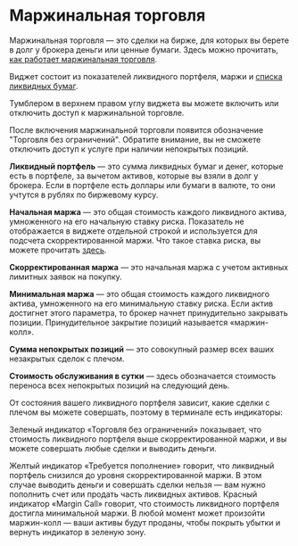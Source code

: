 # Маржинальная торговля 

Маржинальная торговля — это сделки на бирже, для которых вы берете в долг у брокера деньги или ценные бумаги. Здесь можно прочитать, [как работает маржинальная торговля](https://help.tinkoff.ru/margin-trade/). 

Виджет состоит из показателей ликвидного портфеля, маржи и [списка ликвидных бумаг](https://www.tinkoff.ru/invest/margin/equities/). 

Тумблером в верхнем правом углу виджета вы можете включить или отключить доступ к маржинальной торговле. 

После включения маржинальной торговли появится обозначение "Торговля без ограничений". Обратите внимание, вы не сможете отключить доступ к услуге при наличии непокрытых позиций. 

**Ликвидный портфель** — это сумма ликвидных бумаг и денег, которые есть в портфеле, за вычетом активов, которые вы взяли в долг у брокера. Если в портфеле есть доллары или бумаги в валюте, то они учтутся в рублях по биржевому курсу. 

**Начальная маржа** — это общая стоимость каждого ликвидного актива, умноженного на его начальную ставку риска. Показатель не отображается в виджете отдельной строкой и используется для подсчета скорректированной маржи. Что такое ставка риска, вы можете прочитать [здесь](https://help.tinkoff.ru/margin-trade/long/risk-rate/). 

**Скорректированная маржа** — это начальная маржа с учетом активных лимитных заявок на покупку. 

**Минимальная маржа** — это общая стоимость каждого ликвидного актива, умноженного на его минимальную ставку риска. Если актив достигнет этого параметра, то брокер начнет принудительно закрывать позиции. Принудительное закрытие позиций называется «маржин-колл». 

**Сумма непокрытых позиций** — это совокупный размер всех ваших незакрытых сделок с плечом.

**Стоимость обслуживания в сутки** — здесь обозначается стоимость переноса всех непокрытых позиций на следующий день.

От состояния вашего ликвидного портфеля зависит, какие сделки с плечом вы можете совершать, поэтому в терминале есть индикаторы:

Зеленый индикатор «Торговля без ограничений» показывает, что стоимость ликвидного портфеля выше скорректированной маржи, и вы можете совершать любые сделки и выводить деньги.

Желтый индикатор «Требуется пополнение» говорит, что ликвидный портфель снизился до уровня скорректированной маржи. В этом случае выводить деньги и совершать сделки нельзя — вам нужно пополнить счет или продать часть ликвидных активов. Красный индикатор «Margin Call» говорит, что стоимость ликвидного портфеля достигла минимальной маржи. В любой момент может произойти маржин-колл — ваши активы будут проданы, чтобы покрыть убытки и вернуть индикатор в зеленую зону. 



